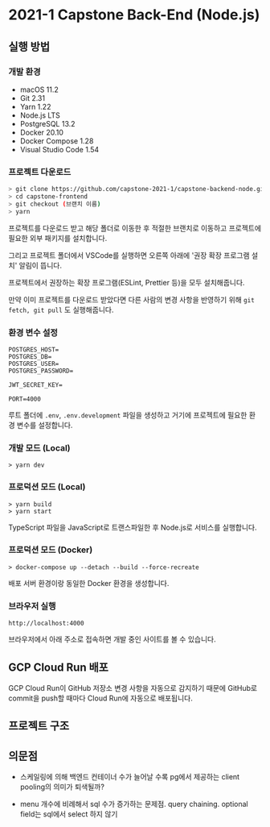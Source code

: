 # 2021-1 Capstone Back-End (Node.js)

## 실행 방법

### 개발 환경

- macOS 11.2
- Git 2.31
- Yarn 1.22
- Node.js LTS
- PostgreSQL 13.2
- Docker 20.10
- Docker Compose 1.28
- Visual Studio Code 1.54

### 프로젝트 다운로드

```bash
> git clone https://github.com/capstone-2021-1/capstone-backend-node.git
> cd capstone-frontend
> git checkout (브랜치 이름)
> yarn
```

프로젝트를 다운로드 받고 해당 폴더로 이동한 후 적절한 브랜치로 이동하고 프로젝트에 필요한 외부 패키지를 설치합니다.

그리고 프로젝트 폴더에서 VSCode를 실행하면 오른쪽 아래에 '권장 확장 프로그램 설치' 알림이 뜹니다.

프로젝트에서 권장하는 확장 프로그램(ESLint, Prettier 등)을 모두 설치해줍니다.

만약 이미 프로젝트를 다운로드 받았다면 다른 사람의 변경 사항을 반영하기 위해 `git fetch, git pull` 도 실행해줍니다.

### 환경 변수 설정

```
POSTGRES_HOST=
POSTGRES_DB=
POSTGRES_USER=
POSTGRES_PASSWORD=

JWT_SECRET_KEY=

PORT=4000
```

루트 폴더에 `.env`, `.env.development` 파일을 생성하고 거기에 프로젝트에 필요한 환경 변수를 설정합니다.

### 개발 모드 (Local)

```shell
> yarn dev
```

### 프로덕션 모드 (Local)

```shell
> yarn build
> yarn start
```

TypeScript 파일을 JavaScript로 트랜스파일한 후 Node.js로 서비스를 실행합니다.

### 프로덕션 모드 (Docker)

```shell
> docker-compose up --detach --build --force-recreate
```

배포 서버 환경이랑 동일한 Docker 환경을 생성합니다.

### 브라우저 실행

```
http://localhost:4000
```

브라우저에서 아래 주소로 접속하면 개발 중인 사이트를 볼 수 있습니다.

## GCP Cloud Run 배포

GCP Cloud Run이 GitHub 저장소 변경 사항을 자동으로 감지하기 때문에 GitHub로 commit을 push할 때마다 Cloud Run에 자동으로 배포됩니다.

## 프로젝트 구조

## 의문점

- 스케일링에 의해 백엔드 컨테이너 수가 늘어날 수록 pg에서 제공하는 client pooling의 의미가 퇴색될까?

- menu 개수에 비례해서 sql 수가 증가하는 문제점. query chaining. optional field는 sql에서 select 하지 않기
